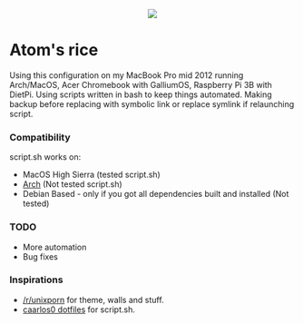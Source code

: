 <p align="center">
  <img src="https://i.imgur.com/aMlY0sF.png">
</p>

# Atom's rice

Using this configuration on my MacBook Pro mid 2012 running Arch/MacOS, Acer Chromebook with GalliumOS, Raspberry Pi 3B with DietPi.
Using scripts written in bash to keep things automated.
Making backup before replacing with symbolic link or replace symlink if relaunching script.


### Compatibility
script.sh works on:
* MacOS High Sierra (tested script.sh)
* [Arch](https://i.imgur.com/gjNNJV1.png) (Not tested script.sh) 
* Debian Based - only if you got all dependencies built and installed (Not tested)

### TODO
* More automation
* Bug fixes

### Inspirations
* [/r/unixporn](https://reddit.com/r/unixporn) for theme, walls and stuff.
* [caarlos0 dotfiles](https://github.com/caarlos0/dotfiles) for script.sh.
